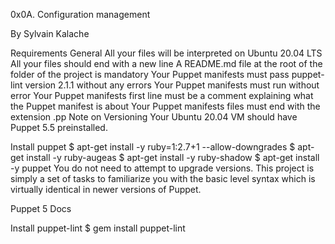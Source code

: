 0x0A. Configuration management

By Sylvain Kalache

Requirements General All your files will be interpreted on Ubuntu 20.04 LTS All your files should end with a new line A README.md file at the root of the folder of the project is mandatory Your Puppet manifests must pass puppet-lint version 2.1.1 without any errors Your Puppet manifests must run without error Your Puppet manifests first line must be a comment explaining what the Puppet manifest is about Your Puppet manifests files must end with the extension .pp Note on Versioning Your Ubuntu 20.04 VM should have Puppet 5.5 preinstalled.

Install puppet $ apt-get install -y ruby=1:2.7+1 --allow-downgrades $ apt-get install -y ruby-augeas $ apt-get install -y ruby-shadow $ apt-get install -y puppet You do not need to attempt to upgrade versions. This project is simply a set of tasks to familiarize you with the basic level syntax which is virtually identical in newer versions of Puppet.

Puppet 5 Docs

Install puppet-lint $ gem install puppet-lint

